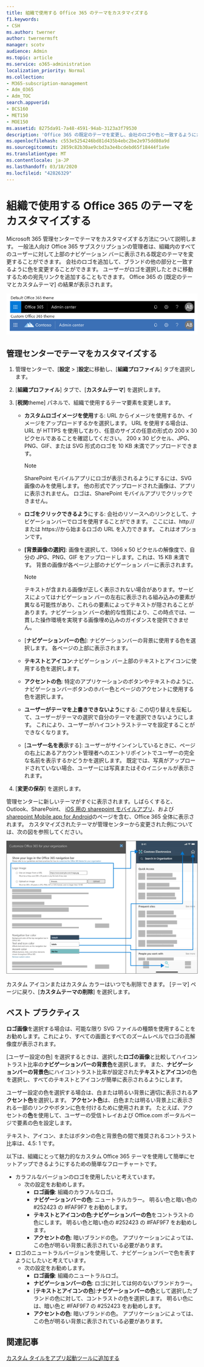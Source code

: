 ```yaml
---
title: 組織で使用する Office 365 のテーマをカスタマイズする
f1.keywords:
- CSH
ms.author: twerner
author: twernermsft
manager: scotv
audience: Admin
ms.topic: article
ms.service: o365-administration
localization_priority: Normal
ms.collection:
- M365-subscription-management
- Adm_O365
- Adm_TOC
search.appverid:
- BCS160
- MET150
- MOE150
ms.assetid: 8275da91-7a48-4591-94ab-3123a3f79530
description: 'Office 365 の既定のテーマを変更し、会社のロゴや色と一致するようにカスタマイズする方法について説明します。 '
ms.openlocfilehash: c553e5254246bd81d435b4ebc2be2e975dd80a9d
ms.sourcegitcommit: 2859c82b30ae9cbd3a3e4bcdebd65f18444f1a9e
ms.translationtype: MT
ms.contentlocale: ja-JP
ms.lasthandoff: 03/18/2020
ms.locfileid: "42826329"
---
```

# <a name="customize-the-office-365-theme-for-your-organization"></a>組織で使用する Office 365 のテーマをカスタマイズする

Microsoft 365 管理センターでテーマをカスタマイズする方法について説明します。 一般法人向け Office 365 サブスクリプションの管理者は、組織内のすべてのユーザーに対して上部のナビゲーション バーに表示される既定のテーマを変更することができます。 会社のロゴを追加して、ブランドの他の部分と一致するように色を変更することができます。 ユーザーがロゴを選択したときに移動するための宛先リンクを追加することもできます。 Office 365 の [既定のテーマとカスタムテーマ] の結果が表示されます。
  
![既定の Office 365 テーマとカスタム Office 365 テーマ](../../media/e2cbc922-b424-4683-8c5c-fdbcbd0ce844.png)
  
## <a name="customize-your-theme-in-the-admin-center"></a>管理センターでテーマをカスタマイズする

1. 管理センターで、[**設定** \> ]**設定**に移動し、[**組織プロファイル**] タブを選択します。

2. [**組織プロファイル**] タブで、[**カスタムテーマ**] を選択します。

3. [**税関**theme] パネルで、組織で使用するテーマ要素を変更します。
    
    - **カスタムロゴイメージを使用**する: URL からイメージを使用するか、イメージをアップロードするかを選択します。 URL を使用する場合は、URL が HTTPS を使用しており、任意のサイズの任意の形式の 200 x 30 ピクセルであることを確認してください。 200 x 30 ピクセル、JPG、PNG、GIF、または SVG 形式のロゴを 10 KB 未満でアップロードできます。

      > [!NOTE]
      > SharePoint モバイルアプリにロゴが表示されるようにするには、SVG 画像のみを使用します。 他の形式でアップロードされた画像は、アプリに表示されません。 ロゴは、SharePoint モバイルアプリでクリックできません。

    - **ロゴをクリックできるよう**にする: 会社のリソースへのリンクとして、ナビゲーションバーでロゴを使用することができます。 ここには、http://または https://から始まるロゴの URL を入力できます。 これはオプションです。

    - **[背景画像の選択]**: 画像を選択して、1366 x 50 ピクセルの解像度で、自分の JPG、PNG、GIF をアップロードします。これは、15 KB 未満です。 背景の画像が各ページ上部のナビゲーション バーに表示されます。

      > [!NOTE]
      > テキストが含まれる画像が正しく表示されない場合があります。サービスによってはナビゲーション バーの左右に表示される組み込みの要素が異なる可能性があり、これらの要素によってテキストが隠されることがあります。ナビゲーション バーの動的な性質により、この時点では、一貫した操作環境を実現する画像埋め込みのガイダンスを提供できません。 

    - [**ナビゲーションバーの色**]: ナビゲーションバーの背景に使用する色を選択します。 各ページの上部に表示されます。

    - **テキストとアイコン**:ナビゲーション バー上部のテキストとアイコンに使用する色を選択します。

    - **アクセントの色**: 特定のアプリケーションのボタンやテキストのように、ナビゲーションバーボタンのホバー色とページのアクセントに使用する色を選択します。

     - **ユーザーがテーマを上書きできないよう**にする: この切り替えを反転して、ユーザーがテーマの選択で自分のテーマを選択できないようにします。 これにより、ユーザーがハイコントラストテーマを設定することができなくなります。

    - [**ユーザー名を表示**する]: ユーザーがサインインしているときに、ページの右上にあるアカウント管理者へのエントリポイントでユーザーの完全な名前を表示するかどうかを選択します。 既定では、写真がアップロードされていない場合、ユーザーには写真またはそのイニシャルが表示されます。
    
4. [**変更の保存**] を選択します。
    
管理センターに新しいテーマがすぐに表示されます。しばらくすると、Outlook、SharePoint、 [iOS 用の sharepoint モバイルアプリ](https://support.office.com/en-us/article/SharePoint-mobile-app-for-iOS-339402ce-16bb-4c97-9475-0c5375ccef7a)、および[sharepoint Mobile app for Android](https://support.office.com/en-us/article/SharePoint-mobile-app-for-Android-d875654b-fb0a-4dbe-a17a-a676cf936284)のページを含む、Office 365 全体に表示されます。 カスタマイズされたテーマが管理センターから変更された例については、次の図を参照してください。

![m365-テーマ-概念](../../media/m365-admin-tenant-theme-conceptual.png)

カスタム アイコンまたはカスタム カラーはいつでも削除できます。 [テーマ] ページに戻り、[**カスタムテーマの削除**] を選択します。
  
## <a name="best-practices"></a>ベスト プラクティス

**ロゴ画像**を選択する場合は、可能な限り SVG ファイルの種類を使用することをお勧めします。これにより、すべての画面とすべてのズームレベルでロゴの高解像度が表示されます。

[ユーザー設定の色] を選択するときは、選択した**ロゴの画像**と比較してハイコントラスト比率の**ナビゲーションバーの背景色**を選択します。 また、**ナビゲーションバーの背景色**にハイコントラスト比率が設定された**テキストとアイコン**の色を選択し、すべてのテキストとアイコンが簡単に表示されるようにします。

ユーザー設定の色を選択する場合は、白または明るい背景に適切に表示される**アクセント色**を選択します。 **アクセント色**は、白色または明るい背景上に表示される一部のリンクやボタンに色を付けるために使用されます。 たとえば、アクセントの**色**を使用して、ユーザーの受信トレイおよび Office.com ポータルページで要素の色を設定します。 
  
テキスト、アイコン、またはボタンの色と背景色の間で推奨されるコントラスト比率は、4.5: 1 です。

以下は、組織にとって魅力的なカスタム Office 365 テーマを使用して簡単にセットアップできるようにするための簡単なフローチャートです。
  - カラフルなバージョンのロゴを使用したいと考えています。
    - 次の設定をお勧めします。
      - **ロゴ画像**: 組織のカラフルなロゴ。
      - **ナビゲーションバーの色**: ニュートラルカラー。 明るい色と暗い色の #252423 の #FAF9F7 をお勧めします。
      - **テキストとアイコンの色**:**ナビゲーションバーの色**をコントラストの色にします。 明るい色と暗い色の #252423 の #FAF9F7 をお勧めします。
      - **アクセントの色**: 暗いブランドの色。 アプリケーションによっては、この色が明るい背景に表示されている必要があります。
  - ロゴのニュートラルバージョンを使用して、ナビゲーションバーで色を表すようにしたいと考えています。
    - 次の設定をお勧めします。
      - **ロゴ画像**: 組織のニュートラルロゴ。
      - **ナビゲーションバーの色**: ロゴに対しては何のないブランドカラー。
      - [**テキストとアイコンの色**]:**ナビゲーションバーの色**として選択したブランドの色に対して、コントラストの色を選択します。 明るい色には、暗い色と #FAF9F7 の #252423 をお勧めします。
      - **アクセントの色**: 暗いブランドの色。 アプリケーションによっては、この色が明るい背景に表示されている必要があります。
  
## <a name="related-articles"></a>関連記事

[カスタム タイルをアプリ起動ツールに追加する](../manage/customize-the-app-launcher.md)
  
  

